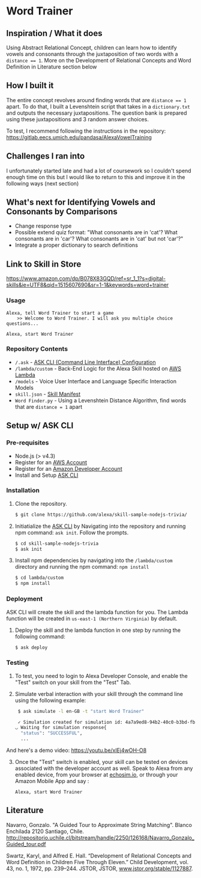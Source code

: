 # Word Trainer
## Inspiration / What it does

Using Abstract Relational Concept, children can learn how to identify vowels and consonants through the juxtaposition of two words with a `distance == 1`. More on the Development of Relational Concepts and Word Definition in Literature section below

## How I built it

The entire concept revolves around finding words that are `distance == 1` apart. To do that, I built a Levenshtein script that takes in a `dictionary.txt` and outputs the necessary juxtapositions. The question bank is prepared using these juxtapositions and 3 random answer choices. 

To test, I recommend following the instructions in the repository: https://gitlab.eecs.umich.edu/pandasa/AlexaVowelTraining

## Challenges I ran into

I unfortunately started late and had a lot of coursework so I couldn't spend enough time on this but I would like to return to this and improve it in the following ways (next section) 

## What's next for Identifying Vowels and Consonants by Comparisons
* Change response type
* Possible extend quiz format: "What consonants are in 'cat'? What consonants are in 'car'? What consonants are in 'cat' but not 'car'?" 
* Integrate a proper dictionary to search definitions 

## Link to Skill in Store

https://www.amazon.com/dp/B078X83GQD/ref=sr_1_1?s=digital-skills&ie=UTF8&qid=1515607690&sr=1-1&keywords=word+trainer

### Usage

```text
Alexa, tell Word Trainer to start a game
	>> Welcome to Word Trainer. I will ask you multiple choice questions...

Alexa, start Word Trainer
```

### Repository Contents
* `/.ask`	- [ASK CLI (Command Line Interface) Configuration](https://developer.amazon.com/docs/smapi/ask-cli-intro.html)	 
* `/lambda/custom` - Back-End Logic for the Alexa Skill hosted on [AWS Lambda](https://aws.amazon.com/lambda/)
* `/models` - Voice User Interface and Language Specific Interaction Models
* `skill.json`	- [Skill Manifest](https://developer.amazon.com/docs/smapi/skill-manifest.html)
* `Word Finder.py` - Using a Levenshtein Distance Algorithm, find words that are `distance = 1` apart

## Setup w/ ASK CLI

### Pre-requisites

* Node.js (> v4.3)
* Register for an [AWS Account](https://aws.amazon.com/)
* Register for an [Amazon Developer Account](https://developer.amazon.com/)
* Install and Setup [ASK CLI](https://developer.amazon.com/docs/smapi/quick-start-alexa-skills-kit-command-line-interface.html)

### Installation
1. Clone the repository.

	```bash
	$ git clone https://github.com/alexa/skill-sample-nodejs-trivia/
	```

2. Initiatialize the [ASK CLI](https://developer.amazon.com/docs/smapi/quick-start-alexa-skills-kit-command-line-interface.html) by Navigating into the repository and running npm command: `ask init`. Follow the prompts.

	```bash
	$ cd skill-sample-nodejs-trivia
	$ ask init
	```

3. Install npm dependencies by navigating into the `/lambda/custom` directory and running the npm command: `npm install`

	```bash
	$ cd lambda/custom
	$ npm install
	```


### Deployment

ASK CLI will create the skill and the lambda function for you. The Lambda function will be created in ```us-east-1 (Northern Virginia)``` by default.

1. Deploy the skill and the lambda function in one step by running the following command:

	```bash
	$ ask deploy
	```

### Testing

1. To test, you need to login to Alexa Developer Console, and enable the "Test" switch on your skill from the "Test" Tab.

2. Simulate verbal interaction with your skill through the command line using the following example:

	```bash
	 $ ask simulate -l en-GB -t "start Word Trainer"

	 ✓ Simulation created for simulation id: 4a7a9ed8-94b2-40c0-b3bd-fb63d9887fa7
	◡ Waiting for simulation response{
	  "status": "SUCCESSFUL",
	  ...
	 ```
	 
And here's a demo video: https://youtu.be/xlEj4wOH-O8

3. Once the "Test" switch is enabled, your skill can be tested on devices associated with the developer account as well. Speak to Alexa from any enabled device, from your browser at [echosim.io](https://echosim.io/welcome), or through your Amazon Mobile App and say :

	```text
	Alexa, start Word Trainer
	```
	
	
## Literature

Navarro, Gonzalo. "A Guided Tour to Approximate String Matching". Blanco Enchilada 2120 Santiago, Chile. http://repositorio.uchile.cl/bitstream/handle/2250/126168/Navarro_Gonzalo_Guided_tour.pdf

Swartz, Karyl, and Alfred E. Hall. “Development of Relational Concepts and Word Definition in Children Five Through Eleven.” Child Development, vol. 43, no. 1, 1972, pp. 239–244. JSTOR, JSTOR, www.jstor.org/stable/1127887.
